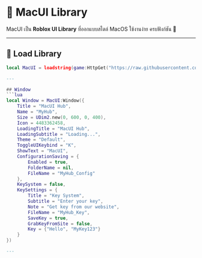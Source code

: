# 🌟 MacUI Library

MacUI เป็น **Roblox UI Library** ที่ออกแบบสไตล์ MacOS ใช้งานง่าย ครบฟังก์ชัน 🎨  

---

## 🔹 Load Library
```lua
local MacUI = loadstring(game:HttpGet("https://raw.githubusercontent.com/qqqqd3783-collab/Tadui/refs/heads/main/MacUI_Fixed_Final.lua"))()

---

## Window
```lua
local Window = MacUI:Window({
    Title = "MacUI Hub",
    Name = "MyHub",
    Size = UDim2.new(0, 600, 0, 400),
    Icon = 4483362458,
    LoadingTitle = "MacUI Hub",
    LoadingSubtitle = "Loading...",
    Theme = "Default",
    ToggleUIKeybind = "K",
    ShowText = "MacUI",
    ConfigurationSaving = {
        Enabled = true,
        FolderName = nil,
        FileName = "MyHub_Config"
    },
    KeySystem = false,
    KeySettings = {
        Title = "Key System",
        Subtitle = "Enter your key",
        Note = "Get key from our website",
        FileName = "MyHub_Key",
        SaveKey = true,
        GrabKeyFromSite = false,
        Key = {"Hello", "MyKey123"}
    }
})

---

